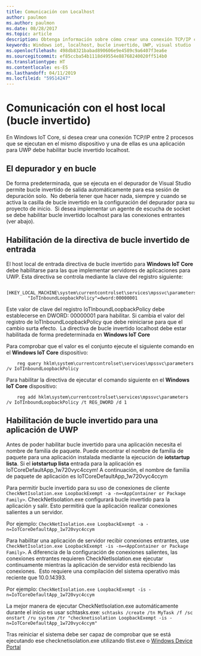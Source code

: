 ```yaml
---
title: Comunicación con Localhost
author: paulmon
ms.author: paulmon
ms.date: 08/28/2017
ms.topic: article
description: Obtenga información sobre cómo crear una conexión TCP/IP con dos procesos al habilitar bucle invertido localhost.
keywords: Windows iot, localhost, bucle invertido, UWP, visual studio
ms.openlocfilehash: 498db8321babad890606e9e4589c9a6407f3ea6e
ms.sourcegitcommit: ef85ccba54b1118d49554e88768240020ff514b0
ms.translationtype: HT
ms.contentlocale: es-ES
ms.lasthandoff: 04/11/2019
ms.locfileid: "59514247"
---
```

# <a name="communicating-with-localhost-loopback"></a>Comunicación con el host local (bucle invertido)

En Windows IoT Core, si desea crear una conexión TCP/IP entre 2 procesos que se ejecutan en el mismo dispositivo y una de ellas es una aplicación para UWP debe habilitar bucle invertido localhost.

## <a name="loopback-and-the-debugger"></a>El depurador y en bucle 
De forma predeterminada, que se ejecuta en el depurador de Visual Studio permite bucle invertido de salida automáticamente para esa sesión de depuración solo.  No debería tener que hacer nada, siempre y cuando se activa la casilla de bucle invertido en la configuración del depurador para su proyecto de inicio.  Si desea implementar un agente de escucha de socket se debe habilitar bucle invertido localhost para las conexiones entrantes (ver abajo).
 
## <a name="enabling-the-inbound-loopback-policy"></a>Habilitación de la directiva de bucle invertido de entrada
El host local de entrada directiva de bucle invertido para **Windows IoT Core** debe habilitarse para las que implementar servidores de aplicaciones para UWP.  Esta directiva se controla mediante la clave del registro siguiente:

        [HKEY_LOCAL_MACHINE\system\currentcontrolset\services\mpssvc\parameters]
            "IoTInboundLoopbackPolicy"=dword:00000001

Este valor de clave del registro IoTInboundLoopbackPolicy debe establecerse en DWORD: 00000001 para habilitar. Si cambia el valor del registro de IoTInboundLoopbackPolicy que debe reiniciarse para que el cambio surta efecto.  La directiva de bucle invertido localhost debe estar habilitada de forma predeterminada en **Windows IoT Core** 

Para comprobar que el valor es el conjunto ejecute el siguiente comando en el **Windows IoT Core** dispositivo:

        reg query hklm\system\currentcontrolset\services\mpssvc\parameters /v IoTInboundLoopbackPolicy

Para habilitar la directiva de ejecutar el comando siguiente en el **Windows IoT Core** dispositivo:

        reg add hklm\system\currentcontrolset\services\mpssvc\parameters /v IoTInboundLoopbackPolicy /t REG_DWORD /d 1
 

## <a name="enabling-loopback-for-a-uwp-application"></a>Habilitación de bucle invertido para una aplicación de UWP
Antes de poder habilitar bucle invertido para una aplicación necesita el nombre de familia de paquete.  Puede encontrar el nombre de familia de paquete para una aplicación instalada mediante la ejecución de **iotstartup lista**.  Si el **iotstartup lista** entrada para la aplicación es IoTCoreDefaultApp\_1w720vyc4ccym! A continuación, el nombre de familia de paquete de aplicación es IoTCoreDefaultApp\_1w720vyc4ccym

Para permitir bucle invertido para su uso de conexiones de cliente `CheckNetIsolation.exe LoopbackExempt -a -n=<AppContainer or Package Family>`.  CheckNetIsolation.exe configurará bucle invertido para la aplicación y salir. Esto permitirá que la aplicación realizar conexiones salientes a un servidor.

Por ejemplo: `CheckNetIsolation.exe LoopbackExempt -a -n=IoTCoreDefaultApp_1w720vyc4ccym`

Para habilitar una aplicación de servidor recibir conexiones entrantes, use `CheckNetIsolation.exe LoopbackExempt -is -n=<AppContainer or Package Family>`. A diferencia de la configuración de conexiones salientes, las conexiones entrantes requieren CheckNetIsolation.exe ejecutar continuamente mientras la aplicación de servidor está recibiendo las conexiones.  Esto requiere una compilación del sistema operativo más reciente que 10.0.14393.

Por ejemplo: `CheckNetIsolation.exe LoopbackExempt -is -n=IoTCoreDefaultApp_1w720vyc4ccym`

La mejor manera de ejecutar CheckNetIsolation.exe automáticamente durante el inicio es usar schtasks.exe: `schtasks /create /tn MyTask /f /sc onstart /ru system /tr "checknetisolation LoopbackExempt -is -n=IoTCoreDefaultApp_1w720vyc4ccym"`

Tras reiniciar el sistema debe ser capaz de comprobar que se está ejecutando ese checknetisolation.exe utilizando tlist.exe o [Windows Device Portal](https://developer.microsoft.com/en-us/windows/iot/docs/deviceportal)
